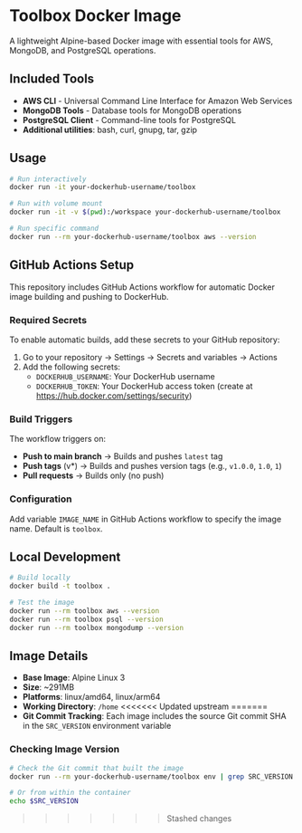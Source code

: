# Toolbox Docker Image

A lightweight Alpine-based Docker image with essential tools for AWS, MongoDB, and PostgreSQL operations.

## Included Tools

- **AWS CLI** - Universal Command Line Interface for Amazon Web Services
- **MongoDB Tools** - Database tools for MongoDB operations
- **PostgreSQL Client** - Command-line tools for PostgreSQL
- **Additional utilities**: bash, curl, gnupg, tar, gzip

## Usage

```bash
# Run interactively
docker run -it your-dockerhub-username/toolbox

# Run with volume mount
docker run -it -v $(pwd):/workspace your-dockerhub-username/toolbox

# Run specific command
docker run --rm your-dockerhub-username/toolbox aws --version
```

## GitHub Actions Setup

This repository includes GitHub Actions workflow for automatic Docker image building and pushing to DockerHub.

### Required Secrets

To enable automatic builds, add these secrets to your GitHub repository:

1. Go to your repository → Settings → Secrets and variables → Actions
2. Add the following secrets:
   - `DOCKERHUB_USERNAME`: Your DockerHub username
   - `DOCKERHUB_TOKEN`: Your DockerHub access token (create at https://hub.docker.com/settings/security)

### Build Triggers

The workflow triggers on:

- **Push to main branch** → Builds and pushes `latest` tag
- **Push tags** (v\*) → Builds and pushes version tags (e.g., `v1.0.0`, `1.0`, `1`)
- **Pull requests** → Builds only (no push)

### Configuration

Add variable `IMAGE_NAME` in GitHub Actions workflow to specify the image name. Default is `toolbox`.

## Local Development

```bash
# Build locally
docker build -t toolbox .

# Test the image
docker run --rm toolbox aws --version
docker run --rm toolbox psql --version
docker run --rm toolbox mongodump --version
```

## Image Details

- **Base Image**: Alpine Linux 3
- **Size**: ~291MB
- **Platforms**: linux/amd64, linux/arm64
- **Working Directory**: `/home`
<<<<<<< Updated upstream
=======
- **Git Commit Tracking**: Each image includes the source Git commit SHA in the `SRC_VERSION` environment variable

### Checking Image Version

```bash
# Check the Git commit that built the image
docker run --rm your-dockerhub-username/toolbox env | grep SRC_VERSION

# Or from within the container
echo $SRC_VERSION
```
>>>>>>> Stashed changes
